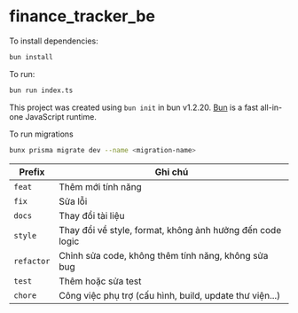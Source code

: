 # finance_tracker_be

To install dependencies:

```bash
bun install
```

To run:

```bash
bun run index.ts
```

This project was created using `bun init` in bun v1.2.20. [Bun](https://bun.com) is a fast all-in-one JavaScript runtime.

To run migrations

```bash
bunx prisma migrate dev --name <migration-name>
```

| Prefix    | Ghi chú                                                       |
|------------|--------------------------------------------------------------|
| `feat`     | Thêm mới tính năng                                           |
| `fix`      | Sửa lỗi                                                      |
| `docs`     | Thay đổi tài liệu                                            |
| `style`    | Thay đổi về style, format, không ảnh hưởng đến code logic    |
| `refactor` | Chỉnh sửa code, không thêm tính năng, không sửa bug          |
| `test`     | Thêm hoặc sửa test                                           |
| `chore`    | Công việc phụ trợ (cấu hình, build, update thư viện...)      |


